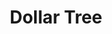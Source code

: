 ---
title: "Dollar Tree"
url: /philadelphia/dollar-tree-north-broad-street-2/
shop: variety store
---